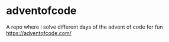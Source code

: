 # adventofcode
A repo where i solve different days of the advent of code for fun
https://adventofcode.com/

